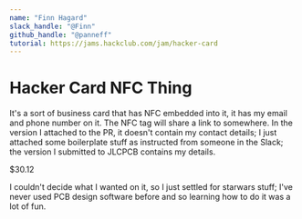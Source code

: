 ```yaml
---
name: "Finn Hagard"
slack_handle: "@Finn"
github_handle: "@panneff"
tutorial: https://jams.hackclub.com/jam/hacker-card
---
```


# Hacker Card NFC Thing

<!-- Describe your board in 2-3 sentences. What are you making? What will it do? -->
It's a sort of business card that has NFC embedded into it, it has my email and phone number on it. The NFC tag will share a link to somewhere. In the version I attached to the PR, it doesn't contain my contact details; I just attached some boilerplate
stuff as instructed from someone in the Slack; the version I submitted to JLCPCB contains my details.

<!-- How much is it going to cost? -->
$30.12

<!-- Tell us a little bit about your design process. What were some challenges? What helped? ***Totally optional*** -->
I couldn't decide what I wanted on it, so I just settled for starwars stuff; I've never used PCB design software before and so learning how to do it was a lot of fun.
